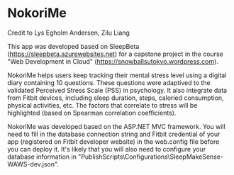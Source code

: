 # NokoriMe
Credit to Lys Egholm Andersen, Zilu Liang

This app was developed based on SleepBeta (https://sleepbeta.azurewebsites.net) for a capstone project in the course "Web Development in Cloud" (https://snowballsutokyo.wordpress.com).

NokoriMe helps users keep tracking their mental stress level using a digital diary containing 10 questions. These questions were adaptived to the validated Perceived Stress Scale (PSS) in psychology. It also integrate data from Fitbit devices, including sleep duration, steps, caloried consumption, physical activities, etc. The factors that correlate to stress will be highlighted (based on Spearman correlation coefficients). 

NokoriMe was developed based on the ASP.NET MVC framework. You will need to fill in the database connection string and Fitbit credential of your app (registered on Fitbit developer website) in the web.config file before you can deploy it. It's likely that you will also need to configure your database information in "PublishScripts\Configurations\SleepMakeSense-WAWS-dev.json".
